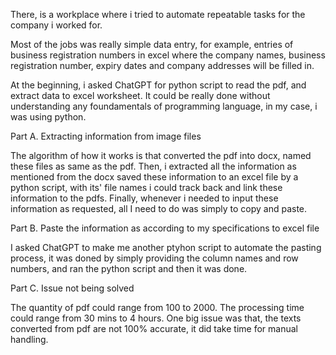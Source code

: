 There, is a workplace where i tried to automate repeatable tasks
for the company i worked for.

Most of the jobs was really simple data entry,
for example, entries of business registration numbers in excel
where the company names, business registration number, expiry dates
and company addresses will be filled in.

At the beginning, i asked ChatGPT for python script to 
read the pdf, and extract data to excel worksheet. 
It could be really done without understanding any foundamentals of 
programming language, in my case, i was using python.

Part A. Extracting information from image files

The algorithm of how it works is that converted the pdf into docx,
named these files as same as the pdf. Then, i extracted all the information as mentioned from the docx
saved these information to an excel file by a python script, 
with its' file names i could track back and link these information to the pdfs.
Finally, whenever i needed to input these information as requested,
all I need to do was simply to copy and paste.

Part B. Paste the information as according to my specifications to excel file

I asked ChatGPT to make me another ptyhon script to automate the pasting process,
it was doned by simply providing the column names and row numbers,
and ran the python script and then it was done.

Part C. Issue not being solved

The quantity of pdf could range from 100 to 2000.
The processing time could range from 30 mins to 4 hours.
One big issue was that, the texts converted from pdf are not 100% accurate,
it did take time for manual handling.








